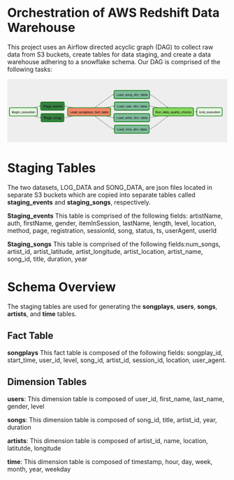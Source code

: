 # Orchestration of AWS Redshift Data Warehouse

This project uses an Airflow directed acyclic graph (DAG) to collect raw data from S3 buckets, create tables for data staging, and create a data warehouse adhering to a snowflake schema. Our DAG is comprised of the following tasks:

![DAG](https://github.com/Aaron-O-Gonzalez/Orchestration_Redshift_Warehouse/blob/master/airflow_dag.png)

# Staging Tables

The two datasets, LOG_DATA and SONG_DATA, are json files located in separate S3 buckets which are copied into separate tables called **staging_events** and **staging_songs**, respectively.

**Staging_events** This table is comprised of the following fields: artistName, auth, firstName, gender, itemInSession, lastName, length, level, location, method, page, registration, sessionId, song, status, ts, userAgent, userId

**Staging_songs** This table is comprised of the following fields:num_songs, artist_id, artist_latitude, artist_longitude, artist_location, artist_name, song_id, title, duration, year

# Schema Overview

The staging tables are used for generating the **songplays**, **users**, **songs**, **artists**, and **time** tables.

## Fact Table

**songplays** This fact table is composed of the following fields: songplay_id, start_time, user_id, level, song_id, artist_id, session_id, location, user_agent.

## Dimension Tables

**users**: This dimension table is composed of user_id, first_name, last_name, gender, level

**songs**: This dimension table is composed of song_id, title, artist_id, year, duration

**artists**: This dimension table is composed of artist_id, name, location, latitutde, longitude

**time**: This dimension table is composed of timestamp, hour, day, week, month, year, weekday
